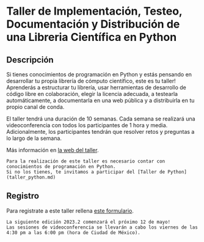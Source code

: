 # Taller de Implementación, Testeo, Documentación y Distribución de una Libreria Científica en Python

## Descripción

Si tienes conocimientos de programación en Python y estás pensando en desarrollar tu propia
librería de cómputo científico, este es tu taller! Aprenderás a estructurar tu librería, usar
herramientas de desarrollo de código libre en colaboración, elegir la licencia adecuada, a
testearla automáticamente, a documentarla en una web pública y a distribuirla en tu propio canal de conda.

El taller tendrá una duración de 10 semanas. Cada semana se realizará una videoconferencia con
todos los participantes de 1 hora y media. Adicionalmente, los participantes tendrán que resolver retos y
preguntas a lo largo de la semana.

Más información en [la web del taller](https://www.uibcdf.org/Taller-Libreria-Python).

```{warning} 
Para la realización de este taller es necesario contar con conocimientos de programación en Python.  
Si no los tienes, te invitamos a participar del [Taller de Python](taller_python.md)
```

## Registro

Para registrate a este taller rellena [este formulario](https://forms.gle/5qreuC7kmxnmWj4WA).

```{important} 
La siguiente edición 2023.2 comenzará el próximo 12 de mayo! 
Las sesiones de videoconferencia se llevarán a cabo los viernes de las 4:30 pm a las 6:00 pm (hora de Ciudad de México).
```

